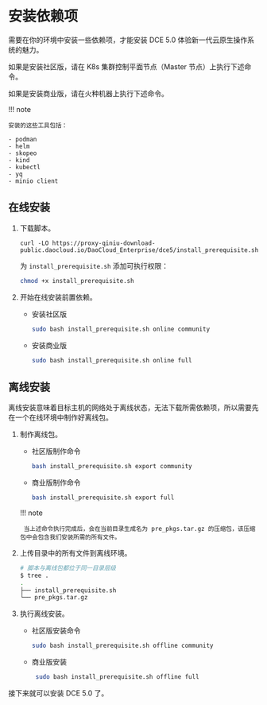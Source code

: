 # 安装依赖项

需要在你的环境中安装一些依赖项，才能安装 DCE 5.0 体验新一代云原生操作系统的魅力。

如果是安装社区版，请在 K8s 集群控制平面节点（Master 节点）上执行下述命令。

如果是安装商业版，请在火种机器上执行下述命令。

!!! note

    安装的这些工具包括：

    - podman
    - helm
    - skopeo
    - kind
    - kubectl
    - yq
    - minio client

## 在线安装

1. 下载脚本。

    ```shell
    curl -LO https://proxy-qiniu-download-public.daocloud.io/DaoCloud_Enterprise/dce5/install_prerequisite.sh
    ```

    为 `install_prerequisite.sh` 添加可执行权限：

    ```bash
    chmod +x install_prerequisite.sh
    ```

2. 开始在线安装前置依赖。

    - 安装社区版

        ```bash
        sudo bash install_prerequisite.sh online community
        ```

    - 安装商业版

        ```bash
        sudo bash install_prerequisite.sh online full
        ```

## 离线安装

离线安装意味着目标主机的网络处于离线状态，无法下载所需依赖项，所以需要先在一个在线环境中制作好离线包。

1. 制作离线包。

    - 社区版制作命令

        ```bash
        bash install_prerequisite.sh export community
        ```

    - 商业版制作命令

        ```bash
        bash install_prerequisite.sh export full
        ```

    !!! note

        当上述命令执行完成后，会在当前目录生成名为 pre_pkgs.tar.gz 的压缩包，该压缩包中会包含我们安装所需的所有文件。

2. 上传目录中的所有文件到离线环境。

    ```bash
    # 脚本与离线包都位于同一目录层级
    $ tree .
    .
    ├── install_prerequisite.sh
    └── pre_pkgs.tar.gz
    ```

3. 执行离线安装。

    - 社区版安装命令

        ```bash
        sudo bash install_prerequisite.sh offline community
        ```

    - 商业版安装

        ```bash
         sudo bash install_prerequisite.sh offline full
        ```

接下来就可以安装 DCE 5.0 了。

